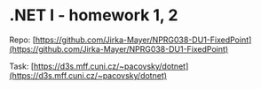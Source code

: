 .NET I - homework 1, 2
======================

Repo: [https://github.com/Jirka-Mayer/NPRG038-DU1-FixedPoint](https://github.com/Jirka-Mayer/NPRG038-DU1-FixedPoint)

Task: [https://d3s.mff.cuni.cz/~pacovsky/dotnet](https://d3s.mff.cuni.cz/~pacovsky/dotnet)

